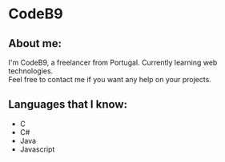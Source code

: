 #  CodeB9

## About me:

I'm CodeB9, a freelancer from Portugal. Currently learning web technologies.  
Feel free to contact me if you want any help on your projects.


## Languages that I know:

- C
- C#
- Java
- Javascript


